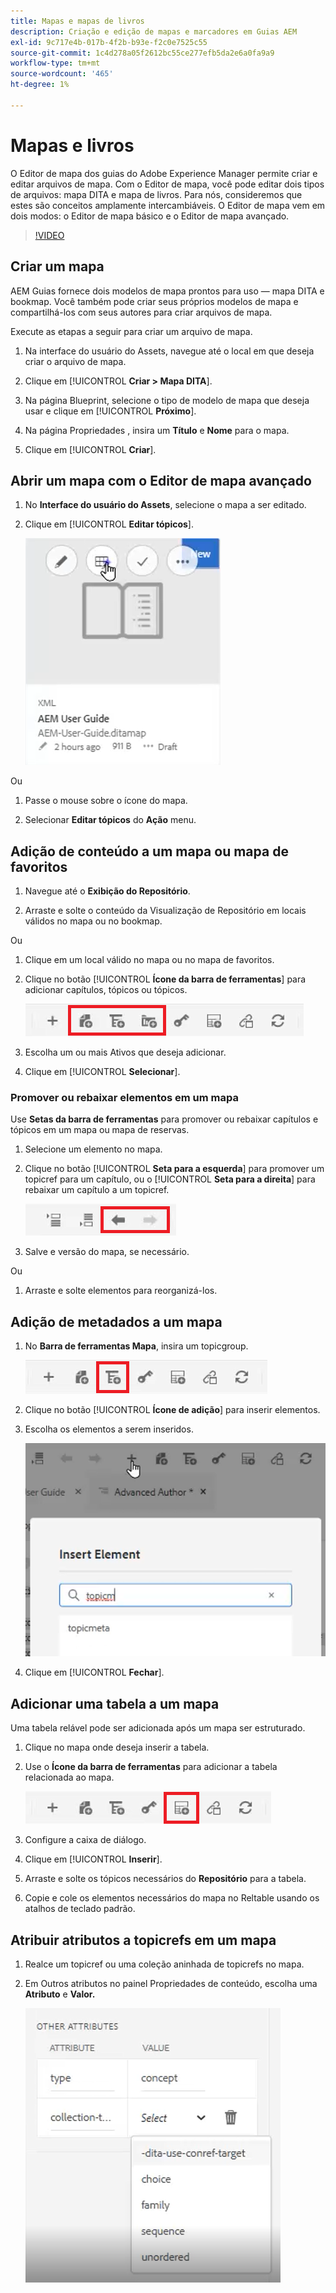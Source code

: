 ```yaml
---
title: Mapas e mapas de livros
description: Criação e edição de mapas e marcadores em Guias AEM
exl-id: 9c717e4b-017b-4f2b-b93e-f2c0e7525c55
source-git-commit: 1c4d278a05f2612bc55ce277efb5da2e6a0fa9a9
workflow-type: tm+mt
source-wordcount: '465'
ht-degree: 1%

---
```


# Mapas e livros

O Editor de mapa dos guias do Adobe Experience Manager permite criar e editar arquivos de mapa. Com o Editor de mapa, você pode editar dois tipos de arquivos: mapa DITA e mapa de livros. Para nós, consideremos que estes são conceitos amplamente intercambiáveis.
O Editor de mapa vem em dois modos: o Editor de mapa básico e o Editor de mapa avançado.

>[!VIDEO](https://video.tv.adobe.com/v/342766?quality=12&learn=on)

## Criar um mapa

AEM Guias fornece dois modelos de mapa prontos para uso — mapa DITA e bookmap. Você também pode criar seus próprios modelos de mapa e compartilhá-los com seus autores para criar arquivos de mapa.

Execute as etapas a seguir para criar um arquivo de mapa.

1. Na interface do usuário do Assets, navegue até o local em que deseja criar o arquivo de mapa.

2. Clique em [!UICONTROL **Criar > Mapa DITA**].

3. Na página Blueprint, selecione o tipo de modelo de mapa que deseja usar e clique em [!UICONTROL **Próximo**].

4. Na página Propriedades , insira um **Título** e **Nome** para o mapa.

5. Clique em [!UICONTROL **Criar**].

## Abrir um mapa com o Editor de mapa avançado

1. No **Interface do usuário do Assets**, selecione o mapa a ser editado.

2. Clique em [!UICONTROL **Editar tópicos**].

   ![Editar interface do usuário do tópico](images/lesson-14/edit-topics.png)

Ou

1. Passe o mouse sobre o ícone do mapa.

2. Selecionar **Editar tópicos** do **Ação** menu.


## Adição de conteúdo a um mapa ou mapa de favoritos

1. Navegue até o **Exibição do Repositório**.

2. Arraste e solte o conteúdo da Visualização de Repositório em locais válidos no mapa ou no bookmap.

Ou

1. Clique em um local válido no mapa ou no mapa de favoritos.

2. Clique no botão [!UICONTROL **Ícone da barra de ferramentas**] para adicionar capítulos, tópicos ou tópicos.

   ![Ícones da barra de ferramentas](images/lesson-14/toolbar-icons.png)

3. Escolha um ou mais Ativos que deseja adicionar.

4. Clique em [!UICONTROL **Selecionar**].

### Promover ou rebaixar elementos em um mapa

Use **Setas da barra de ferramentas** para promover ou rebaixar capítulos e tópicos em um mapa ou mapa de reservas.

1. Selecione um elemento no mapa.

2. Clique no botão [!UICONTROL **Seta para a esquerda**] para promover um topicref para um capítulo, ou o [!UICONTROL **Seta para a direita**] para rebaixar um capítulo a um topicref.

   ![Ícones de seta](images/lesson-14/toolbar-arrows.png)

3. Salve e versão do mapa, se necessário.

Ou

1. Arraste e solte elementos para reorganizá-los.

## Adição de metadados a um mapa

1. No **Barra de ferramentas Mapa**, insira um topicgroup.

   ![Adicionar atributo](images/lesson-14/add-topicgroup.png)

2. Clique no botão [!UICONTROL **Ícone de adição**] para inserir elementos.

3. Escolha os elementos a serem inseridos.

   ![Inserir metadados](images/lesson-14/insert-metadata.png)

4. Clique em [!UICONTROL **Fechar**].

## Adicionar uma tabela a um mapa

Uma tabela relável pode ser adicionada após um mapa ser estruturado.

1. Clique no mapa onde deseja inserir a tabela.

2. Use o **Ícone da barra de ferramentas** para adicionar a tabela relacionada ao mapa.

   ![Ícone Relable](images/lesson-14/reltable-icon.png)

3. Configure a caixa de diálogo.

4. Clique em [!UICONTROL **Inserir**].

5. Arraste e solte os tópicos necessários do **Repositório** para a tabela.

6. Copie e cole os elementos necessários do mapa no Reltable usando os atalhos de teclado padrão.

## Atribuir atributos a topicrefs em um mapa

1. Realce um topicref ou uma coleção aninhada de topicrefs no mapa.

2. Em Outros atributos no painel Propriedades de conteúdo, escolha uma **Atributo** e **Valor.**

   ![Adicionar atributos](images/lesson-14/add-attribute.png)
